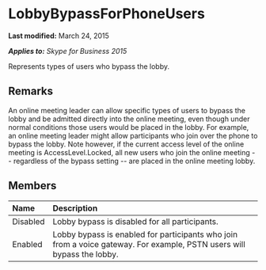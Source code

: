 
# LobbyBypassForPhoneUsers 

 **Last modified:** March 24, 2015

 _**Applies to:** Skype for Business 2015_

Represents types of users who bypass the lobby.


## Remarks

An online meeting leader can allow specific types of users to bypass the lobby and be admitted directly into the online meeting, even though under normal conditions those users would be placed in the lobby. For example, an online meeting leader might allow participants who join over the phone to bypass the lobby. Note however, if the current access level of the online meeting is AccessLevel.Locked, all new users who join the online meeting -- regardless of the bypass setting -- are placed in the online meeting lobby.


## Members





|**Name**|**Description**|
|:-----|:-----|
|Disabled|Lobby bypass is disabled for all participants.|
|Enabled|Lobby bypass is enabled for participants who join from a voice gateway. For example, PSTN users will bypass the lobby.|
